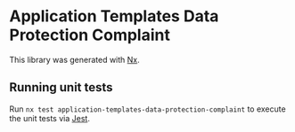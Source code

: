 <!-- gitbook-ignore -->

# Application Templates Data Protection Complaint

This library was generated with [Nx](https://nx.dev).

## Running unit tests

Run `nx test application-templates-data-protection-complaint` to execute the unit tests via [Jest](https://jestjs.io).
